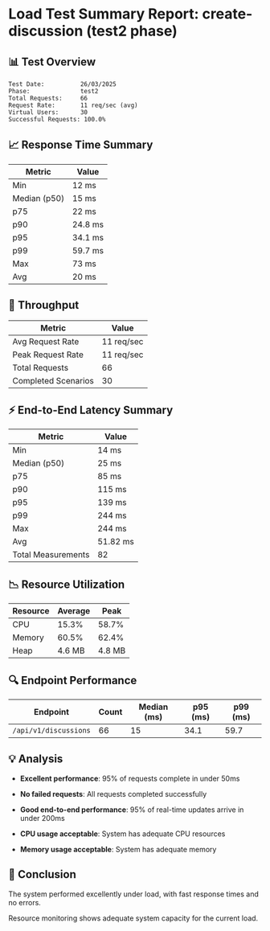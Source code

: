# Load Test Summary Report: create-discussion (test2 phase)

## 📊 Test Overview

```
Test Date:          26/03/2025
Phase:              test2
Total Requests:     66
Request Rate:       11 req/sec (avg)
Virtual Users:      30
Successful Requests: 100.0%
```

## 📈 Response Time Summary

| Metric       | Value   |
| ------------ | ------- |
| Min          | 12 ms   |
| Median (p50) | 15 ms   |
| p75          | 22 ms   |
| p90          | 24.8 ms |
| p95          | 34.1 ms |
| p99          | 59.7 ms |
| Max          | 73 ms   |
| Avg          | 20 ms   |

## 🚦 Throughput

| Metric              | Value      |
| ------------------- | ---------- |
| Avg Request Rate    | 11 req/sec |
| Peak Request Rate   | 11 req/sec |
| Total Requests      | 66         |
| Completed Scenarios | 30         |

## ⚡ End-to-End Latency Summary

| Metric             | Value    |
| ------------------ | -------- |
| Min                | 14 ms    |
| Median (p50)       | 25 ms    |
| p75                | 85 ms    |
| p90                | 115 ms   |
| p95                | 139 ms   |
| p99                | 244 ms   |
| Max                | 244 ms   |
| Avg                | 51.82 ms |
| Total Measurements | 82       |

## 📉 Resource Utilization

| Resource | Average | Peak   |
| -------- | ------- | ------ |
| CPU      | 15.3%   | 58.7%  |
| Memory   | 60.5%   | 62.4%  |
| Heap     | 4.6 MB  | 4.8 MB |

## 🔍 Endpoint Performance

| Endpoint              | Count | Median (ms) | p95 (ms) | p99 (ms) |
| --------------------- | ----- | ----------- | -------- | -------- |
| `/api/v1/discussions` | 66    | 15          | 34.1     | 59.7     |

## 💡 Analysis

- **Excellent performance**: 95% of requests complete in under 50ms

- **No failed requests**: All requests completed successfully

- **Good end-to-end performance**: 95% of real-time updates arrive in under 200ms

- **CPU usage acceptable**: System has adequate CPU resources

- **Memory usage acceptable**: System has adequate memory

## 📝 Conclusion

The system performed excellently under load, with fast response times and no errors.

Resource monitoring shows adequate system capacity for the current load.
